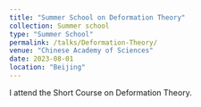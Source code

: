 ```yaml
---
title: "Summer School on Deformation Theory"
collection: Summer school
type: "Summer School"
permalink: /talks/Deformation-Theory/
venue: "Chinese Academy of Sciences"
date: 2023-08-01
location: "Beijing"
---
```



I attend the Short Course on Deformation Theory.